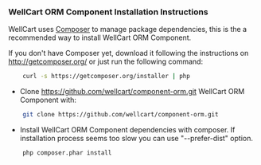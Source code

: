 ### WellCart ORM Component Installation Instructions

WellCart uses [Composer][1] to manage package dependencies, this is the a recommended way to install WellCart ORM Component.

If you don't have Composer yet, download it following the instructions on http://getcomposer.org/
or just run the following command:

```bash
    curl -s https://getcomposer.org/installer | php
```

- Clone https://github.com/wellcart/component-orm.git WellCart ORM Component with:

```bash
    git clone https://github.com/wellcart/component-orm.git
```
- Install WellCart ORM Component dependencies with composer. If installation process seems too slow you can use "--prefer-dist" option.

```bash
    php composer.phar install
```

[1]:  http://getcomposer.org/